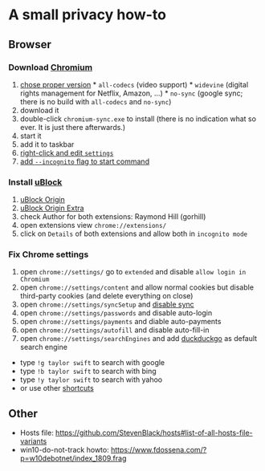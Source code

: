 # A small privacy how-to

## Browser

### Download [Chromium](https://chromium.woolyss.com/)
  1. [chose proper version](https://i.imgur.com/edsyU0f.png)
    * ``all-codecs`` (video support)
    * ``widevine`` (digital rights management for Netflix, Amazon, ...)
    * ``no-sync`` (google sync; there is no build with ``all-codecs`` and ``no-sync``)
  2. download it
  3. double-click ``chromium-sync.exe`` to install (there is no indication what so ever. It is just there afterwards.)
  4. start it
  5. add it to taskbar
  6. [right-click and edit ``settings``](https://i.imgur.com/WtWPPsc.png)
  7. [add ``--incognito`` flag to start command](https://i.imgur.com/nnnvGth.png)

### Install [uBlock](https://github.com/gorhill/uBlock#chromium)
  1. [uBlock Origin](https://chrome.google.com/webstore/detail/ublock-origin/cjpalhdlnbpafiamejdnhcphjbkeiagm)
  1. [uBlock Origin Extra](https://chrome.google.com/webstore/detail/ublock-origin-extra/pgdnlhfefecpicbbihgmbmffkjpaplco)
  1. check Author for both extensions: Raymond Hill (gorhill)
  1. open extensions view ``chrome://extensions/``
  1. click on ``Details`` of both extensions and allow both in ``incognito mode``

### Fix Chrome settings
  1. open ``chrome://settings/`` go to ``extended`` and disable ``allow login in Chromium``
  1. open ``chrome://settings/content`` and allow normal cookies but disable third-party cookies (and delete everything on close)
  1. open ``chrome://settings/syncSetup`` and [disable sync](https://i.imgur.com/qeriTkR.png)
  2. open ``chrome://settings/passwords`` and disable auto-login
  3. open ``chrome://settings/payments`` and diable auto-payments
  4. open ``chrome://settings/autofill`` and disable auto-fill-in
  5. open ``chrome://settings/searchEngines`` and add [duckduckgo](https://i.imgur.com/DBKhVVB.png) as default search engine
* type ``!g taylor swift`` to search with google
* type ``!b taylor swift`` to search with bing
* type ``!y taylor swift`` to search with yahoo
* or use other [shortcuts](https://duckduckgo.com/bang)

## Other
* Hosts file: https://github.com/StevenBlack/hosts#list-of-all-hosts-file-variants
* win10-do-not-track howto: https://www.fdossena.com/?p=w10debotnet/index_1809.frag
